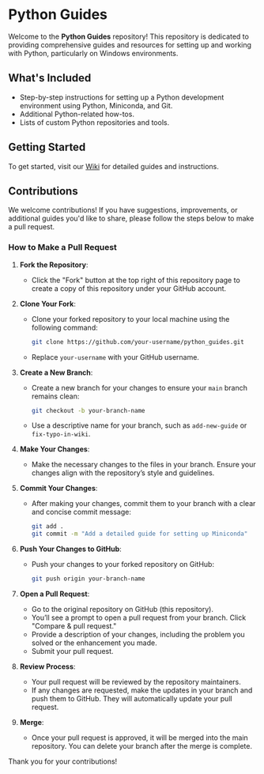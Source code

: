 # Python Guides

Welcome to the **Python Guides** repository! This repository is dedicated to providing comprehensive guides and resources for setting up and working with Python, particularly on Windows environments.

## What's Included

- Step-by-step instructions for setting up a Python development environment using Python, Miniconda, and Git.
- Additional Python-related how-tos.
- Lists of custom Python repositories and tools.

## Getting Started

To get started, visit our [Wiki](https://github.com/GSU-Analytics/python_guides/wiki) for detailed guides and instructions.

## Contributions

We welcome contributions! If you have suggestions, improvements, or additional guides you'd like to share, please follow the steps below to make a pull request.

### How to Make a Pull Request

1. **Fork the Repository**:
   - Click the "Fork" button at the top right of this repository page to create a copy of this repository under your GitHub account.

2. **Clone Your Fork**:
   - Clone your forked repository to your local machine using the following command:
     ```bash
     git clone https://github.com/your-username/python_guides.git
     ```
   - Replace `your-username` with your GitHub username.

3. **Create a New Branch**:
   - Create a new branch for your changes to ensure your `main` branch remains clean:
     ```bash
     git checkout -b your-branch-name
     ```
   - Use a descriptive name for your branch, such as `add-new-guide` or `fix-typo-in-wiki`.

4. **Make Your Changes**:
   - Make the necessary changes to the files in your branch. Ensure your changes align with the repository’s style and guidelines.

5. **Commit Your Changes**:
   - After making your changes, commit them to your branch with a clear and concise commit message:
     ```bash
     git add .
     git commit -m "Add a detailed guide for setting up Miniconda"
     ```

6. **Push Your Changes to GitHub**:
   - Push your changes to your forked repository on GitHub:
     ```bash
     git push origin your-branch-name
     ```

7. **Open a Pull Request**:
   - Go to the original repository on GitHub (this repository).
   - You’ll see a prompt to open a pull request from your branch. Click "Compare & pull request."
   - Provide a description of your changes, including the problem you solved or the enhancement you made.
   - Submit your pull request.

8. **Review Process**:
   - Your pull request will be reviewed by the repository maintainers.
   - If any changes are requested, make the updates in your branch and push them to GitHub. They will automatically update your pull request.

9. **Merge**:
   - Once your pull request is approved, it will be merged into the main repository. You can delete your branch after the merge is complete.

Thank you for your contributions!
